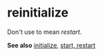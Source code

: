 # reinitialize

Don't use to mean *restart*. 

**See also** [initialize](~/a-z-word-list-term-collections/i/initialize.md), [start, restart](~/a-z-word-list-term-collections/s/start-restart.md)
